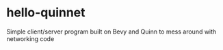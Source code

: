 # hello-quinnet
Simple client/server program built on Bevy and Quinn to mess around with networking code
